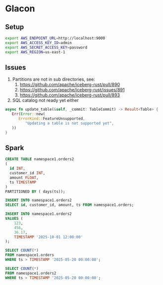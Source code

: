 # Glacon

## Setup

```sh
export AWS_ENDPOINT_URL=http://localhost:9000
export AWS_ACCESS_KEY_ID=admin
export AWS_SECRET_ACCESS_KEY=password
export AWS_REGION=us-east-1
```

## Issues

1. Partitions are not in sub directories, see:
   1. https://github.com/apache/iceberg-rust/pull/890
   2. https://github.com/apache/iceberg-rust/issues/891
   3. https://github.com/apache/iceberg-rust/pull/893
2. SQL catalog not ready yet either
```rust
async fn update_table(&self, _commit: TableCommit) -> Result<Table> {
   Err(Error::new(
      ErrorKind::FeatureUnsupported,
         "Updating a table is not supported yet",
   ))
}
```

## Spark

```sql
CREATE TABLE namespace1.orders2
(
  id INT,
  customer_id INT,
  amount FLOAT,
  ts TIMESTAMP
)
PARTITIONED BY ( days(ts));

INSERT INTO namespace1.orders2
SELECT id, customer_id, amount, ts FROM namespace1.orders;

INSERT INTO namespace1.orders2
VALUES (
    123,
    456,
    36.17,
    TIMESTAMP '2025-10-01 12:00:00'
);

SELECT COUNT(*)
FROM namespace1.orders
WHERE ts > TIMESTAMP '2025-05-20 00:00:00';

SELECT COUNT(*)
FROM namespace1.orders2
WHERE ts > TIMESTAMP '2025-05-20 00:00:00';

```
